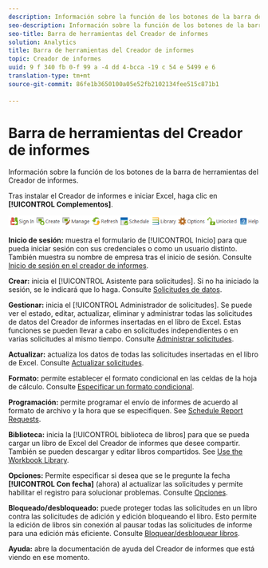 ```yaml
---
description: Información sobre la función de los botones de la barra de herramientas del Creador de informes.
seo-description: Información sobre la función de los botones de la barra de herramientas del Creador de informes.
seo-title: Barra de herramientas del Creador de informes
solution: Analytics
title: Barra de herramientas del Creador de informes
topic: Creador de informes
uuid: 9 f 340 fb 0-f 99 a -4 dd 4-bcca -19 c 54 e 5499 e 6
translation-type: tm+mt
source-git-commit: 86fe1b3650100a05e52fb2102134fee515c871b1

---
```



# Barra de herramientas del Creador de informes

Información sobre la función de los botones de la barra de herramientas del Creador de informes.

Tras instalar el Creador de informes e iniciar Excel, haga clic en **[!UICONTROL Complementos]**.

![](assets/report_builder_toolbar.png)

**Inicio de sesión:** muestra el formulario de [!UICONTROL Inicio] para que pueda iniciar sesión con sus credenciales o como un usuario distinto. También muestra su nombre de empresa tras el inicio de sesión. Consulte [Inicio de sesión en el creador de informes](../../analyze/report-builder/setup/t-loggin-in-to-reportbuilder.md#task_08762953310F4FB0B91C0B1AA5044BAC).

**Crear:** inicia el [!UICONTROL Asistente para solicitudes]. Si no ha iniciado la sesión, se le indicará que lo haga. Consulte [Solicitudes de datos](../../analyze/report-builder/data-requests/data-requests.md#concept_E14C1E6B63C44D02BF8D80021B4B0F89).

**Gestionar:** inicia el [!UICONTROL Administrador de solicitudes]. Se puede ver el estado, editar, actualizar, eliminar y administrar todas las solicitudes de datos del Creador de informes insertadas en el libro de Excel. Estas funciones se pueden llevar a cabo en solicitudes independientes o en varias solicitudes al mismo tiempo. Consulte [Administrar solicitudes](../../analyze/report-builder/manage-requests/r-arb-manage-requests.md).

**Actualizar:** actualiza los datos de todas las solicitudes insertadas en el libro de Excel. Consulte [Actualizar solicitudes](../../analyze/report-builder/manage-requests/t-refresh-a-request.md#task_96556DB051A2479A955999D3837EE609).

**Formato:** permite establecer el formato condicional en las celdas de la hoja de cálculo. Consulte [Especificar un formato condicional](../../analyze/report-builder/manage-requests/specify-conditional-formatting.md#concept_14E74D5B12A940588CD56AAB42831DEA).

**Programación:** permite programar el envío de informes de acuerdo al formato de archivo y la hora que se especifiquen. See [Schedule Report Requests](../../analyze/report-builder/schedule-report-requests.md#concept_425CEC16D3B149E09EC341CF12F59FA8).

**Biblioteca:** inicia la [!UICONTROL biblioteca de libros] para que se pueda cargar un libro de Excel del Creador de informes que desee compartir. También se pueden descargar y editar libros compartidos. See [Use the Workbook Library](../../analyze/report-builder/workbook-library/t-upload-a-workbook.md).

**Opciones:** Permite especificar si desea que se le pregunte la fecha **[!UICONTROL Con fecha]** (ahora) al actualizar las solicitudes y permite habilitar el registro para solucionar problemas. Consulte [Opciones](../../analyze/report-builder/options.md#task_99D94C0888294D87AC57A91B4B9CEDBF).

**Bloqueado/desbloqueado:** puede proteger todas las solicitudes en un libro contra las solicitudes de adición y edición bloqueando el libro. Esto permite la edición de libros sin conexión al pausar todas las solicitudes de informe para una edición más eficiente. Consulte [Bloquear/desbloquear libros](../../analyze/report-builder/workbook-library/protect-wb.md#concept_8FAD0CFBAFDF417ABDDEA4CC26F93F83).

**Ayuda:** abre la documentación de ayuda del Creador de informes que está viendo en ese momento.
